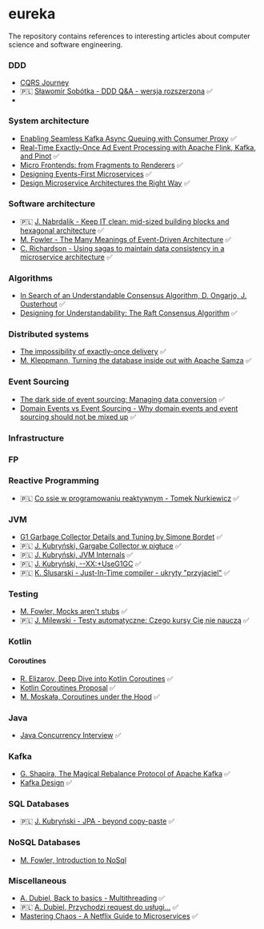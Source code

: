 # eureka
The repository contains references to interesting articles about computer science and software engineering.

### DDD
- [CQRS Journey](https://aka.ms/cqrs)
- 🇵🇱 [Sławomir Sobótka - DDD Q&A - wersja rozszerzona](https://www.youtube.com/watch?v=do-xqIbKZ_8&t=4643s&ab_channel=BottegaITMinds) ✅
- 

### System architecture
- [Enabling Seamless Kafka Async Queuing with Consumer Proxy](https://eng.uber.com/kafka-async-queuing-with-consumer-proxy/]) ✅
- [Real-Time Exactly-Once Ad Event Processing with Apache Flink, Kafka, and Pinot](https://eng.uber.com/real-time-exactly-once-ad-event-processing/) ✅
- [Micro Frontends: from Fragments to Renderers](https://engineering.zalando.com/posts/2021/03/micro-frontends-part1.html) ✅
- [Designing Events-First Microservices](https://www.youtube.com/watch?v=1hwuWmMNT4c) ✅
- [Design Microservice Architectures the Right Way](https://www.youtube.com/watch?v=j6ow-UemzBc) ✅


### Software architecture
- 🇵🇱 [J. Nabrdalik - Keep IT clean: mid-sized building blocks and hexagonal architecture](https://www.youtube.com/watch?v=ma15iBQpmHU&t=227s&ab_channel=confiturapl) ✅
- [M. Fowler - The Many Meanings of Event-Driven Architecture](https://www.youtube.com/watch?v=STKCRSUsyP0&ab_channel=GOTOConferences) ✅
- [C. Richardson - Using sagas to maintain data consistency in a microservice architecture](https://www.youtube.com/watch?v=YPbGW3Fnmbc&t=670s) ✅

### Algorithms
- [In Search of an Understandable Consensus Algorithm, D. Ongarjo, J. Ousterhout](https://raft.github.io/raft.pdf) ✅
- [Designing for Understandability: The Raft Consensus Algorithm](https://www.youtube.com/watch?v=vYp4LYbnnW8&ab_channel=DiegoOngaro) ✅

### Distributed systems
- [The impossibility of exactly-once delivery](https://blog.bulloak.io/post/20200917-the-impossibility-of-exactly-once/) ✅
- [M. Kleppmann, Turning the database inside out with Apache Samza](https://www.youtube.com/watch?v=fU9hR3kiOK0&t=2145s&ab_channel=StrangeLoopConference) ✅

### Event Sourcing
- [The dark side of event sourcing: Managing data conversion](https://www.researchgate.net/publication/315637858_The_dark_side_of_event_sourcing_Managing_data_conversion) ✅
- [Domain Events vs Event Sourcing - Why domain events and event sourcing should not be mixed up](https://www.innoq.com/en/blog/domain-events-versus-event-sourcing/) ✅

### Infrastructure

### FP

### Reactive Programming
- 🇵🇱 [Co ssie w programowaniu reaktywnym - Tomek Nurkiewicz](https://www.youtube.com/watch?v=WxCb6TMkNd8&ab_channel=Segfault)  ✅

### JVM
- [G1 Garbage Collector Details and Tuning by Simone Bordet](https://www.youtube.com/watch?v=Gee7QfoY8ys&t=2596s&ab_channel=VoxxedDays) ✅
- 🇵🇱 [J. Kubryński, Gargabe Collector w pigłuce](https://www.youtube.com/watch?v=LCr3XyHdaZk&t=4234s&ab_channel=WarsawJUG) ✅
- 🇵🇱 [J. Kubryński, JVM Internals](https://www.youtube.com/watch?v=rWdgla54bcc&ab_channel=WarsawJUG) ✅
- 🇵🇱 [J. Kubryński, --XX:+UseG1GC](https://www.youtube.com/watch?v=Xx2-Snbb_nA&ab_channel=confiturapl) ✅
- 🇵🇱 [K. Ślusarski - Just-In-Time compiler - ukryty "przyjaciel"](https://www.youtube.com/watch?v=f8zaYDJctTA&ab_channel=WarsawJUG) ✅

### Testing
- [M. Fowler, Mocks aren't stubs](https://martinfowler.com/articles/mocksArentStubs.html) ✅
- 🇵🇱 [J. Milewski - Testy automatyczne: Czego kursy Cię nie nauczą](https://www.youtube.com/watch?v=FcLVh2kH-ic&t=16s&ab_channel=confiturapl) ✅

### Kotlin
#### Coroutines
- [R. Elizarov, Deep Dive into Kotlin Coroutines](https://www.youtube.com/watch?v=YrrUCSi72E8) ✅
- [Kotlin Coroutines Proposal](https://github.com/Kotlin/KEEP/blob/master/proposals/coroutines.md#coroutine-context) ✅
- [M. Moskała, Coroutines under the Hood](https://kt.academy/article/cc-under-the-hood) ✅

### Java
- [Java Concurrency Interview](https://www.youtube.com/playlist?list=PLhfHPmPYPPRmHL24Ry8rzni2XgwFeooVE) ✅
 
### Kafka
- [G. Shapira, The Magical Rebalance Protocol of Apache Kafka](https://www.youtube.com/watch?v=MmLezWRI3Ys&ab_channel=StrangeLoopConference) ✅
- [Kafka Design](https://kafka.apache.org/documentation/#design) ✅

### SQL Databases
- 🇵🇱 [J. Kubryński - JPA - beyond copy-paste](https://www.youtube.com/watch?v=UPWkpl5PL_w&ab_channel=confiturapl) ✅

### NoSQL Databases
- [M. Fowler, Introduction to NoSql](https://www.youtube.com/watch?v=qI_g07C_Q5I&ab_channel=GOTOConferences)

### Miscellaneous
- [A. Dubiel, Back to basics - Multithreading](https://www.youtube.com/watch?v=IYHYk3rgfGI&ab_channel=Devoxx) ✅
- 🇵🇱 [A. Dubiel, Przychodzi request do usługi...](https://www.youtube.com/watch?v=fUsbAADna9A&t=823s&ab_channel=J-SantaConference) ✅
- [Mastering Chaos - A Netflix Guide to Microservices](https://www.youtube.com/watch?v=CZ3wIuvmHeM) ✅
